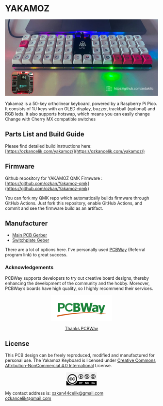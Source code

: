 # YAKAMOZ
![Yakamoz keyboard](Images/yakamoz.png)

Yakamoz is a 50-key ortholinear keyboard, powered by a Raspberry Pi Pico. It consists of 1U keys with an OLED display, buzzer, trackball (optional) and RGB leds. It also supports hotswap, which means you can easily change Change with Cherry MX compatible switches

## Parts List and Build Guide
Please find detailed build instructions here: [https://ozkancelik.com/yakamoz/](https://ozkancelik.com/yakamoz/)

## Firmware

Github repository for YAKAMOZ QMK Firmware : [https://github.com/ozkan/Yakamoz-qmk](https://github.com/ozkan/Yakamoz-qmk)

You can fork my QMK repo which automatically builds firmware through GitHub Actions. Just fork this repository, enable GitHub Actions, and commit and see the firmware build as an artifact.

## Manufacturer
- [Main PCB Gerber ](https://github.com/ozkan/Yakamoz/tree/main/Production/MainPCB/Gerber)        
- [Switchplate Geber](https://github.com/ozkan/Yakamoz/tree/main/Production/SwitchpatePCB/Gerber)  

There are a lot of options here. I've personally used [PCBWay](https://pcbway.com/g/43w5U4) (Referral program link) to great success.


### Acknowledgements
PCBWay supports developers to try out creative board designs, thereby enhancing the development of the community and the hobby. Moreover, PCBWay’s boards have high quality, so I highly recommend their services.


<p align="center">
<a href="https://pcbway.com/"><img src="Images/PCBWay.png"></a>
</p> 
<p align="center">
<a href="https://pcbway.com" >Thanks PCBWay</a>


## License
This PCB design can be freely reproduced, modified and manufactured for personal use. 
The Yakamoz Keyboard is licensed under [Creative Commons Attribution-NonCommercial 4.0  International](https://creativecommons.org/licenses/by-nc/4.0/) License.    
<p align="center">
<a href="https://creativecommons.org/licenses/by-nc/4.0/"><img width='100px' src="Images/creative_commons_licenses.jpg"></a>
</p> 

My contact address is: [ozkan44celik@gmail.com](ozkan44celik@gmail.com)     
[ozkancelik@gmail.com](mailto:ozkancelik@gmail.com) 
